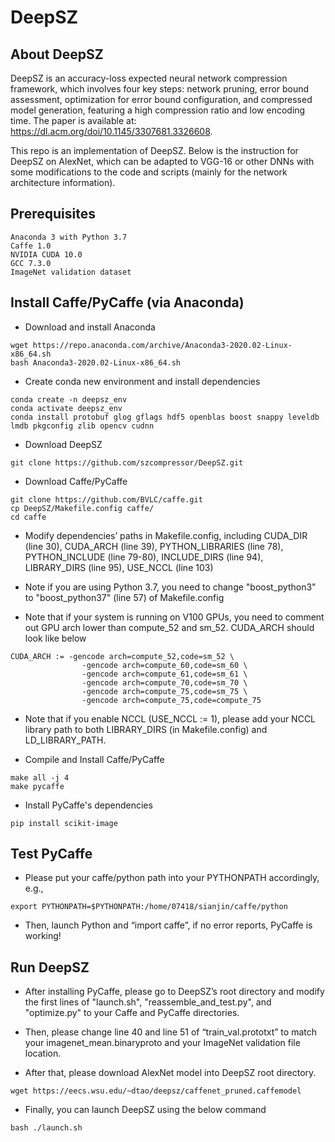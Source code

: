 # DeepSZ

## About DeepSZ

DeepSZ is an accuracy-loss expected neural network compression framework, which involves four key steps: network pruning, error bound assessment, optimization for error bound configuration, and compressed model generation, featuring a high compression ratio and low encoding time. The paper is available at: https://dl.acm.org/doi/10.1145/3307681.3326608.

This repo is an implementation of DeepSZ. Below is the instruction for DeepSZ on AlexNet, which can be adapted to VGG-16 or other DNNs with some modifications to the code and scripts (mainly for the network architecture information). 

## Prerequisites
```
Anaconda 3 with Python 3.7
Caffe 1.0
NVIDIA CUDA 10.0
GCC 7.3.0
ImageNet validation dataset
```

## Install Caffe/PyCaffe (via Anaconda)
- Download and install Anaconda
```
wget https://repo.anaconda.com/archive/Anaconda3-2020.02-Linux-x86_64.sh
bash Anaconda3-2020.02-Linux-x86_64.sh
```

- Create conda new environment and install dependencies
```
conda create -n deepsz_env
conda activate deepsz_env
conda install protobuf glog gflags hdf5 openblas boost snappy leveldb lmdb pkgconfig zlib opencv cudnn
```

- Download DeepSZ
```
git clone https://github.com/szcompressor/DeepSZ.git
```

- Download Caffe/PyCaffe
```
git clone https://github.com/BVLC/caffe.git
cp DeepSZ/Makefile.config caffe/
cd caffe
```

- Modify dependencies’ paths in Makefile.config, including CUDA_DIR (line 30), CUDA_ARCH (line 39), PYTHON_LIBRARIES (line 78), PYTHON_INCLUDE (line 79-80), INCLUDE_DIRS (line 94), LIBRARY_DIRS (line 95), USE_NCCL (line 103)

- Note if you are using Python 3.7, you need to change "boost_python3" to "boost_python37" (line 57) of Makefile.config

- Note that if your system is running on V100 GPUs, you need to comment out GPU arch lower than compute_52 and sm_52. CUDA_ARCH should look like below
```
CUDA_ARCH := -gencode arch=compute_52,code=sm_52 \
                -gencode arch=compute_60,code=sm_60 \ 
                -gencode arch=compute_61,code=sm_61 \
                -gencode arch=compute_70,code=sm_70 \ 
                -gencode arch=compute_75,code=sm_75 \
                -gencode arch=compute_75,code=compute_75 
```

- Note that if you enable NCCL (USE_NCCL := 1), please add your NCCL library path to both LIBRARY_DIRS (in Makefile.config) and LD_LIBRARY_PATH. 

- Compile and Install Caffe/PyCaffe
```
make all -j 4
make pycaffe
```

- Install PyCaffe's dependencies
```
pip install scikit-image
```

## Test PyCaffe
- Please put your caffe/python path into your PYTHONPATH accordingly, e.g.,
```
export PYTHONPATH=$PYTHONPATH:/home/07418/sianjin/caffe/python
```

- Then, launch Python and “import caffe”, if no error reports, PyCaffe is working! 

## Run DeepSZ

- After installing PyCaffe, please go to DeepSZ’s root directory and modify the first lines of "launch.sh", "reassemble_and_test.py", and "optimize.py" to your Caffe and PyCaffe directories.

- Then, please change line 40 and line 51 of “train_val.prototxt” to match your imagenet_mean.binaryproto and your ImageNet validation file location.

- After that, please download AlexNet model into DeepSZ root directory.
```
wget https://eecs.wsu.edu/~dtao/deepsz/caffenet_pruned.caffemodel
```

- Finally, you can launch DeepSZ using the below command 
```
bash ./launch.sh
```
